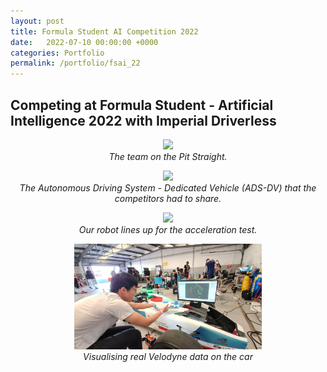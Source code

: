 ```yaml
---
layout: post
title: Formula Student AI Competition 2022
date:   2022-07-10 00:00:00 +0000
categories: Portfolio
permalink: /portfolio/fsai_22
---
```


## Competing at Formula Student - Artificial Intelligence 2022 with Imperial Driverless

<p align="center">
  <img width="400" src="../assets/FSAI_22/team_photo2.jpg">
  <br>
  <i>The team on the Pit Straight.</i>
</p>

<p align="center">
    <img width="300" src="../assets/FSAI_22/ADS_DV.JPG">
    <br>
    <i>The Autonomous Driving System - Dedicated Vehicle (ADS-DV) that the competitors had to share.</i>
</p>

<p align="center">
    <img width="300" src="../assets/FSAI_22/Sprint_race.JPG">
    <br>
    <i>Our robot lines up for the acceleration test.</i>
</p>

<p align="center">
    <img width="300" src="../assets/FSAI_22/rviz2.jpg">
    <br>
    <i>Visualising real Velodyne data on the car</i>
</p>